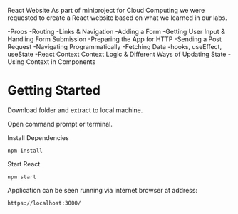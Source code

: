 React Website
As part of miniproject for Cloud Computing we were requested to create a React website based on what we learned in our labs.

-Props
-Routing
-Links & Navigation
-Adding a Form
-Getting User Input & Handling Form Submission
-Preparing the App for HTTP
-Sending a Post Request
-Navigating Programmatically
-Fetching Data
-hooks, useEffect, useState
-React Context
Context Logic & Different Ways of Updating State
-Using Context in Components

# Getting Started
Download folder and extract to local machine.

Open command prompt or terminal.

Install Dependencies

```
npm install
```
Start React
```
npm start
```
Application can be seen running via internet browser at address:
```
https://localhost:3000/
```
